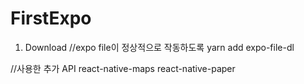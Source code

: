 # FirstExpo
1. Download
  //expo file이 정상적으로 작동하도록
  yarn add expo-file-dl
  
  //사용한 추가 API
  react-native-maps
  react-native-paper
